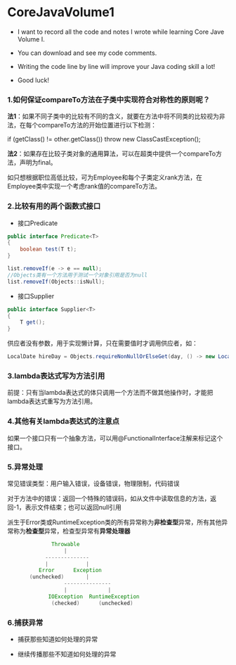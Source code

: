 # CoreJavaVolume1

- I want to record all the code and notes I wrote while learning Core Jave Volume I.

- You can download and see my code comments. 

- Writing the code line by line will improve your Java coding skill a lot!

- Good luck!

  

### 1.如何保证compareTo方法在子类中实现符合对称性的原则呢？

**法1**：如果不同子类中的比较有不同的含义，就要在方法中将不同类的比较视为非法，在每个compareTo方法的开始位置进行以下检测：

if (getClass() != other.getClass())  throw new ClassCastException();

**法2**：如果存在比较子类对象的通用算法，可以在超类中提供一个compareTo方法，声明为final。

如只想根据职位高低比较，可为Employee和每个子类定义rank方法，在Employee类中实现一个考虑rank值的compareTo方法。

### 2.比较有用的两个函数式接口

- 接口Predicate

```java
public interface Predicate<T>
{
    boolean test(T t);
}

list.removeIf(e -> e == null);
//Objects类有一个方法用于测试一个对象引用是否为null
list.removeIf(Objects::isNull);
```

- 接口Supplier

```java
public interface Supplier<T>
{
    T get();
}
```

供应者没有参数，用于实现懒计算，只在需要值时才调用供应者，如：

```java
LocalDate hireDay = Objects.requireNonNullOrElseGet(day, () -> new LocalDate(1970, 1, 1));
```

### 3.lambda表达式写为方法引用

前提：只有当lambda表达式的体只调用一个方法而不做其他操作时，才能把lambda表达式重写为方法引用。

### 4.其他有关lambda表达式的注意点

如果一个接口只有一个抽象方法，可以用@FunctionalInterface注解来标记这个接口。

### 5.异常处理

常见错误类型：用户输入错误，设备错误，物理限制，代码错误 

对于方法中的错误：返回一个特殊的错误码，如从文件中读取信息的方法，返回-1，表示文件结束；也可以返回null引用 

派生于Error类或RuntimeException类的所有异常称为**非检查型**异常，所有其他异常称为**检查型**异常，检查型异常有**异常处理器**

``` java
              Throwable
                  |
            --------------
            |            |
          Error      Exception
       (unchecked)       |
                  ---------------
                  |             |
             IOException  RuntimeException
              (checked)      (unchecked)
```

### 6.捕获异常

- 捕获那些知道如何处理的异常

- 继续传播那些不知道如何处理的异常